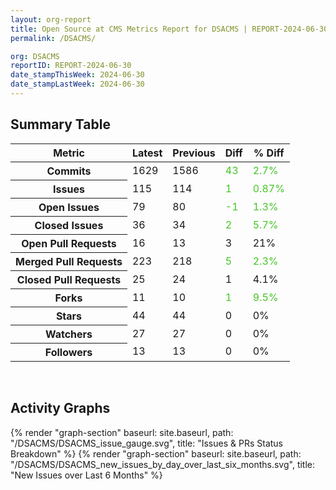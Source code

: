 ```yaml
---
layout: org-report
title: Open Source at CMS Metrics Report for DSACMS | REPORT-2024-06-30
permalink: /DSACMS/

org: DSACMS
reportID: REPORT-2024-06-30
date_stampThisWeek: 2024-06-30
date_stampLastWeek: 2024-06-30
---
```

<div class="summary-table">
  <table class="usa-table usa-table--borderless">
    <h2> Summary Table </h2>
    <thead>
      <tr>
        <th scope="col">Metric</th>
        <th scope="col">Latest</th>
        <th scope="col">Previous</th>
        <th scope="col">Diff</th>
        <th scope="col">% Diff</th>
      </tr>
    </thead>
    <tbody>
      <tr>
        <th scope="row">Commits</th>
        <td>1629</td>
        <td>1586</td>
        <td style="color: #45c527" >43</td>
        <td style="color: #45c527" >2.7%</td>
      </tr>
      <tr>
        <th scope="row">Issues</th>
        <td>115</td>
        <td>114</td>
        <td style="color: #45c527" >1</td>
        <td style="color: #45c527" >0.87%</td>
      </tr>
      <tr>
        <th scope="row">Open Issues</th>
        <td>79</td>
        <td>80</td>
        <td style="color: #45c527" >-1</td>
        <td style="color: #45c527" >1.3%</td>
      </tr>
      <tr>
        <th scope="row">Closed Issues</th>
        <td>36</td>
        <td>34</td>
        <td style="color: #45c527" >2</td>
        <td style="color: #45c527" >5.7%</td>
      </tr>
      <tr>
        <th scope="row">Open Pull Requests</th>
        <td>16</td>
        <td>13</td>
        <td style="" >3</td>
        <td style="" >21%</td>
      </tr>
      <tr>
        <th scope="row">Merged Pull Requests</th>
        <td>223</td>
        <td>218</td>
        <td style="color: #45c527" >5</td>
        <td style="color: #45c527" >2.3%</td>
      </tr>
      <tr>
        <th scope="row">Closed Pull Requests</th>
        <td>25</td>
        <td>24</td>
        <td style="" >1</td>
        <td style="" >4.1%</td>
      </tr>
      <tr>
        <th scope="row">Forks</th>
        <td>11</td>
        <td>10</td>
        <td style="color: #45c527" >1</td>
        <td style="color: #45c527" >9.5%</td>
      </tr>
      <tr>
        <th scope="row">Stars</th>
        <td>44</td>
        <td>44</td>
        <td style="" >0</td>
        <td style="" >0%</td>
      </tr>
      <tr>
        <th scope="row">Watchers</th>
        <td>27</td>
        <td>27</td>
        <td style="" >0</td>
        <td style="" >0%</td>
      </tr>
      <tr>
        <th scope="row">Followers</th>
        <td>13</td>
        <td>13</td>
        <td style="" >0</td>
        <td style="" >0%</td>
      </tr>
    </tbody>
  </table>
</div>
<div class="graph-container">
  <br>
  <h2>Activity Graphs</h2>
  <div class="all-graphs">
    <!--- Issues/PRs Status Breakdown Graph -->
    {% render "graph-section" baseurl: site.baseurl, path: "/DSACMS/DSACMS_issue_gauge.svg", title: "Issues & PRs Status Breakdown" %}
    <!-- New Issues over Last 6 Months -->
    {% render "graph-section" baseurl: site.baseurl, path: "/DSACMS/DSACMS_new_issues_by_day_over_last_six_months.svg", title: "New Issues over Last 6 Months" %}
  </div>
</div>